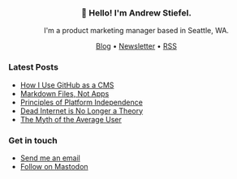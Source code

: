 <h3 align="center">👋 Hello! I'm Andrew Stiefel.</h3>

<p align="center">I'm a product marketing manager based in Seattle, WA.</p>

<p align="center">
  <a href="https://andrewstiefel.com">Blog</a> •
  <a href="https://andrewstiefel.com/newsletter">Newsletter</a> •
  <a href="https://andrewstiefel.com/feed.xml">RSS</a>
</p>

### Latest Posts
<!-- feed start -->
- [How I Use GitHub as a CMS](https://andrewstiefel.com/github-cms-blog/)
- [Markdown Files, Not Apps](https://andrewstiefel.com/markdown-files-not-apps/)
- [Principles of Platform Independence](https://andrewstiefel.com/principles-platform-independence/)
- [Dead Internet is No Longer a Theory](https://andrewstiefel.com/dead-internet-theory-real/)
- [The Myth of the Average User](https://andrewstiefel.com/myth-average-user/)
<!-- feed end -->

### Get in touch
* [Send me an email](mailto:andrew@andrewstiefel.com)
* [Follow on Mastodon](https://mas.to/@andrewstiefel)
